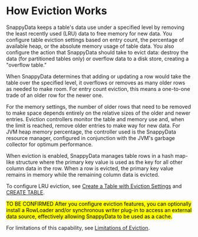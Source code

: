 # How Eviction Works

SnappyData keeps a table's data use under a specified level by removing the least recently used (LRU) data to free memory for new data. You configure table eviction settings based on entry count, the percentage of available heap, or the absolute memory usage of table data. You also configure the action that SnappyData should take to evict data: destroy the data (for partitioned tables only) or overflow data to a disk store, creating a "overflow table."

When SnappyData determines that adding or updating a row would take the table over the specified level, it overflows or removes as many older rows as needed to make room. For entry count eviction, this means a one-to-one trade of an older row for the newer one.

For the memory settings, the number of older rows that need to be removed to make space depends entirely on the relative sizes of the older and newer entries. Eviction controllers monitor the table and memory use and, when the limit is reached, remove older entries to make way for new data. For JVM heap memory percentage, the controller used is the SnappyData resource manager, configured in conjunction with the JVM's garbage collector for optimum performance.

When eviction is enabled, SnappyData manages table rows in a hash map-like structure where the primary key value is used as the key for all other column data in the row. When a row is evicted, the primary key value remains in memory while the remaining column data is evicted.

To configure LRU eviction, see [Create a Table with Eviction Settings](create_table_with_eviction_setting.md) and [CREATE TABLE](../../../reference/sql_reference/create-table.md). 

<mark> 
TO BE CONFIRMED 
After you configure eviction features, you can optionally install a RowLoader and/or synchronous writer plug-in to access an external data source, effectively allowing SnappyData to be used as a cache. </mark>

For limitations of this capability, see [Limitations of Eviction](limitations_of_eviction.md).

